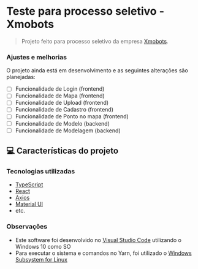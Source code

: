 # Teste para processo seletivo - Xmobots

<!-- <img src="./nlw-heat-impulse-logo.png" alt="Imagem Logo"> -->

> Projeto feito para processo seletivo da empresa [Xmobots](https://xmobots.com.br).

### Ajustes e melhorias

O projeto ainda está em desenvolvimento e as seguintes alterações são planejadas:

- [ ] Funcionalidade de Login (frontend)
- [ ] Funcionalidade de Mapa (frontend)
- [ ] Funcionalidade de Upload (frontend)
- [ ] Funcionalidade de Cadastro (frontend)
- [ ] Funcionalidade de Ponto no mapa (frontend)
- [ ] Funcionalidade de Modelo (backend)
- [ ] Funcionalidade de Modelagem (backend)

## 💻 Características do projeto

### Tecnologias utilizadas
* [TypeScript](https://www.typescriptlang.org)
* [React](https://pt-br.reactjs.org)
* [Axios](https://axios-http.com)
* [Material UI](https://mui.com/pt/)
* etc.

### Observações
* Este software foi desenvolvido no [Visual Studio Code](https://code.visualstudio.com) utilizando o Windows 10 como SO
* Para executar o sistema e comandos no Yarn, foi utilizado o [Windows Subsystem for Linux](https://docs.microsoft.com/pt-br/windows/wsl/install)

<!-- ## 🔥 Preview
[![Deploy with Vercel](https://vercel.com/button)](https://nlw5-reactjs-com-nextjs.vercel.app) -->
